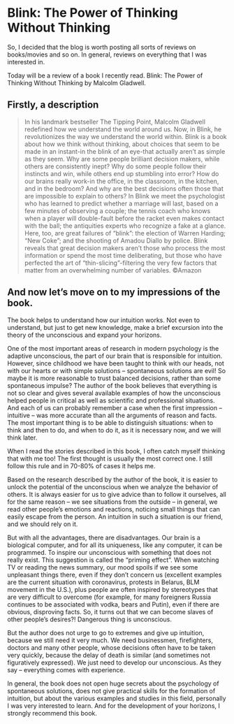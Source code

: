 # Blink: The Power of Thinking Without Thinking

So, I decided that the blog is worth posting all sorts of reviews on books/movies and so on. In general, reviews on everything that I was interested in.

Today will be a review of a book I recently read. Blink: The Power of Thinking Without Thinking by Malcolm Gladwell.

## Firstly, a description
> In his landmark bestseller The Tipping Point, Malcolm Gladwell redefined how we understand the world around us. Now, in Blink, he revolutionizes the way we understand the world within.
Blink is a book about how we think without thinking, about choices that seem to be made in an instant-in the blink of an eye-that actually aren’t as simple as they seem. Why are some people brilliant decision makers, while others are consistently inept? Why do some people follow their instincts and win, while others end up stumbling into error? How do our brains really work-in the office, in the classroom, in the kitchen, and in the bedroom? And why are the best decisions often those that are impossible to explain to others?
In Blink we meet the psychologist who has learned to predict whether a marriage will last, based on a few minutes of observing a couple; the tennis coach who knows when a player will double-fault before the racket even makes contact with the ball; the antiquities experts who recognize a fake at a glance. Here, too, are great failures of “blink”: the election of Warren Harding; “New Coke”; and the shooting of Amadou Diallo by police.
Blink reveals that great decision makers aren’t those who process the most information or spend the most time deliberating, but those who have perfected the art of “thin-slicing”-filtering the very few factors that matter from an overwhelming number of variables.
©Amazon

## And now let’s move on to my impressions of the book. 
The book helps to understand how our intuition works. Not even to understand, but just to get new knowledge, make a brief excursion into the theory of the unconscious and expand your horizons.

One of the most important areas of research in modern psychology is the adaptive unconscious, the part of our brain that is responsible for intuition. However, since childhood we have been taught to think with our heads, not with our hearts or with simple solutions – spontaneous solutions are evil! So maybe it is more reasonable to trust balanced decisions, rather than some spontaneous impulse? The author of the book believes that everything is not so clear and gives several available examples of how the unconscious helped people in critical as well as scientific and professional situations. And each of us can probably remember a case when the first impression – intuitive – was more accurate than all the arguments of reason and facts. The most important thing is to be able to distinguish situations: when to think and then to do, and when to do it, as it is necessary now, and we will think later.

When I read the stories described in this book, I often catch myself thinking that with me too! The first thought is usually the most correct one. I still follow this rule and in 70-80% of cases it helps me.

Based on the research described by the author of the book, it is easier to unlock the potential of the unconscious when we analyze the behavior of others. It is always easier for us to give advice than to follow it ourselves, all for the same reason – we see situations from the outside – in general, we read other people’s emotions and reactions, noticing small things that can easily escape from the person. An intuition in such a situation is our friend, and we should rely on it.

But with all the advantages, there are disadvantages. Our brain is a biological computer, and for all its uniqueness, like any computer, it can be programmed. To inspire our unconscious with something that does not really exist. This suggestion is called the “priming effect”. When watching TV or reading the news summary, our mood spoils if we see some unpleasant things there, even if they don’t concern us (excellent examples are the current situation with coronavirus, protests in Belarus, BLM movement in the U.S.), plus people are often inspired by stereotypes that are very difficult to overcome (for example, for many foreigners Russia continues to be associated with vodka, bears and Putin), even if there are obvious, disproving facts. So, it turns out that we can become slaves of other people’s desires?! Dangerous thing is unconscious.

But the author does not urge to go to extremes and give up intuition, because we still need it very much. We need businessmen, firefighters, doctors and many other people, whose decisions often have to be taken very quickly, because the delay of death is similar (and sometimes not figuratively expressed). We just need to develop our unconscious. As they say – everything comes with experience.

In general, the book does not open huge secrets about the psychology of spontaneous solutions, does not give practical skills for the formation of intuition, but about the various examples and studies in this field, personally I was very interested to learn. And for the development of your horizons, I strongly recommend this book.
